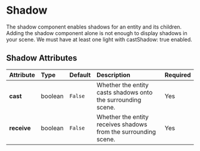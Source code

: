 
Shadow
======


The shadow component enables shadows for an entity and its children. Adding the shadow component alone is not enough to display shadows in your scene. We must have at least one light with castShadow: true enabled.

Shadow Attributes
------------------

|Attribute|Type|Default|Description|Required|
| :--- | :--- | :--- | :--- | :--- |
|**cast**|boolean|```False```|Whether the entity casts shadows onto the surrounding scene.|Yes|
|**receive**|boolean|```False```|Whether the entity receives shadows from the surrounding scene.|Yes|
